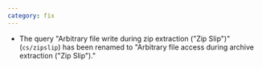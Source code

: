 ```yaml
---
category: fix
---
```

* The query "Arbitrary file write during zip extraction ("Zip Slip")" (`cs/zipslip`) has been renamed to "Arbitrary file access during archive extraction ("Zip Slip")."
